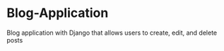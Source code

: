# Blog-Application
 Blog application with Django that allows users to create, edit, and delete posts
